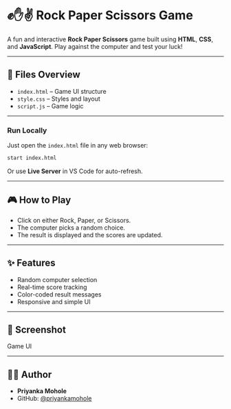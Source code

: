 # ✊✋✌️ Rock Paper Scissors Game

A fun and interactive **Rock Paper Scissors** game built using **HTML**, **CSS**, and **JavaScript**. Play against the computer and test your luck!

---

## 📁 Files Overview

- `index.html` – Game UI structure
- `style.css` – Styles and layout
- `script.js` – Game logic

---


### Run Locally

Just open the `index.html` file in any web browser:

```bash
start index.html
```

Or use **Live Server** in VS Code for auto-refresh.

---

## 🎮 How to Play

- Click on either Rock, Paper, or Scissors.
- The computer picks a random choice.
- The result is displayed and the scores are updated.

---

## ✨ Features

- Random computer selection
- Real-time score tracking
- Color-coded result messages
- Responsive and simple UI

---

## 📸 Screenshot
Game UI




---



## 🙋‍♂️ Author

- **Priyanka Mohole**
- GitHub: [@priyankamohole](https://github.com/priyankamohole)
